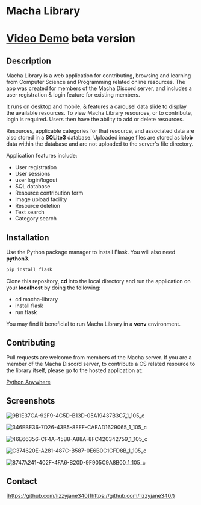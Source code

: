 # Macha Library

# [Video Demo](https://www.youtube.com/watch?v=puB21mO4Iws) beta version

## Description

Macha Library is a web application for contributing, browsing and learning from Computer Science and Programming related
online resources. The app was created for members of the Macha Discord server, and includes a user registration & login 
feature for existing members.

It runs on desktop and mobile, & features a carousel data slide to display the available resources. To view Macha Library 
resources, or to contribute, login is required. Users then have the ability to add or delete resources. 

Resources, applicable categories for that resource, and associated data are also stored in a **SQLite3** database. Uploaded 
image files are stored as **blob** data within the database and are not uploaded to the server's file directory.

Application features include:

- User registration
- User sessions
- user login/logout
- SQL database
- Resource contribution form
- Image upload facility
- Resource deletion 
- Text search
- Category search

## Installation

Use the Python package manager to install Flask. You will also need **python3**.

```bash
pip install flask
```

Clone this repository, **cd** into the local directory and run the application on your **localhost** by doing the following:

- cd macha-library
- install flask
- run flask

You may find it beneficial to run Macha Library in a **venv** environment.

## Contributing

Pull requests are welcome from members of the Macha server. If you are a member of the Macha Discord server, to contribute 
a CS related resource to the library itself, please go to the hosted application at:

[Python Anywhere](https://www.machalibrary.pythonanywhere.com/)

## Screenshots

![9B1E37CA-92F9-4C5D-B13D-05A19437B3C7_1_105_c](https://user-images.githubusercontent.com/75592024/135724074-d5ea19a1-325d-4eaa-bb24-612ce64e1177.jpeg)

![346EBE36-7D26-43B5-8EEF-CAEAD1629065_1_105_c](https://user-images.githubusercontent.com/75592024/135724103-9d32dfbc-0d68-4889-bf31-9cc347bfe3b8.jpeg)

![46E66356-CF4A-45B8-A88A-8FC420342759_1_105_c](https://user-images.githubusercontent.com/75592024/135724129-abea4072-f04d-49c3-8271-ad0521db28a6.jpeg)

![C374620E-A281-487C-B587-0E6B0C1CFD8B_1_105_c](https://user-images.githubusercontent.com/75592024/135724206-2b524d26-7883-4127-b658-30639af28ad4.jpeg)

![8747A241-402F-4FA6-B20D-9F905C9A8B00_1_105_c](https://user-images.githubusercontent.com/75592024/135724152-57bb6735-ed65-4b40-9090-5d51d30e26cb.jpeg)

## Contact

[https://github.com/lizzyjane340](https://github.com/lizzyjane340/)





